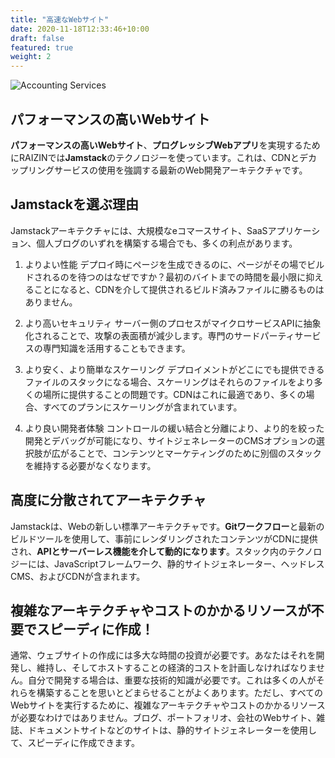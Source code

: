```yaml
---
title: "高速なWebサイト"
date: 2020-11-18T12:33:46+10:00
draft: false
featured: true
weight: 2
---
```


![Accounting Services](/images/post/austin-distel-nGc5RT2HmF0-unsplash.jpg)

## パフォーマンスの高いWebサイト
**パフォーマンスの高いWebサイト**、**プログレッシブWebアプリ**を実現するためにRAIZINでは**Jamstack**のテクノロジーを使っています。これは、CDNとデカップリングサービスの使用を強調する最新のWeb開発アーキテクチャです。
## Jamstackを選ぶ理由
Jamstackアーキテクチャには、大規模なeコマースサイト、SaaSアプリケーション、個人ブログのいずれを構築する場合でも、多くの利点があります。

1. よりよい性能
デプロイ時にページを生成できるのに、ページがその場でビルドされるのを待つのはなぜですか？最初のバイトまでの時間を最小限に抑えることになると、CDNを介して提供されるビルド済みファイルに勝るものはありません。

2. より高いセキュリティ
サーバー側のプロセスがマイクロサービスAPIに抽象化されることで、攻撃の表面積が減少します。専門のサードパーティサービスの専門知識を活用することもできます。

3. より安く、より簡単なスケーリング
デプロイメントがどこにでも提供できるファイルのスタックになる場合、スケーリングはそれらのファイルをより多くの場所に提供することの問題です。CDNはこれに最適であり、多くの場合、すべてのプランにスケーリングが含まれています。

4. より良い開発者体験
コントロールの緩い結合と分離により、より的を絞った開発とデバッグが可能になり、サイトジェネレーターのCMSオプションの選択肢が広がることで、コンテンツとマーケティングのために別個のスタックを維持する必要がなくなります。

## 高度に分散されてアーキテクチャ

Jamstackは、Webの新しい標準アーキテクチャです。**Gitワークフロー**と最新のビルドツールを使用して、事前にレンダリングされたコンテンツがCDNに提供され、**APIとサーバーレス機能を介して動的になります**。スタック内のテクノロジーには、JavaScriptフレームワーク、静的サイトジェネレーター、ヘッドレスCMS、およびCDNが含まれます。

## 複雑なアーキテクチャやコストのかかるリソースが不要でスピーディに作成！
通常、ウェブサイトの作成には多大な時間の投資が必要です。あなたはそれを開発し、維持し、そしてホストすることの経済的コストを計画しなければなりません。自分で開発する場合は、重要な技術的知識が必要です。これは多くの人がそれらを構築することを思いとどまらせることがよくあります。ただし、すべてのWebサイトを実行するために、複雑なアーキテクチャやコストのかかるリソースが必要なわけではありません。ブログ、ポートフォリオ、会社のWebサイト、雑誌、ドキュメントサイトなどのサイトは、静的サイトジェネレーターを使用して、スピーディに作成できます。